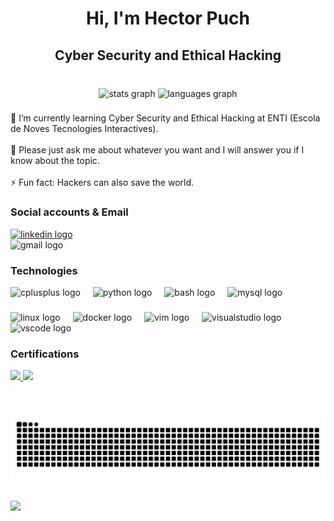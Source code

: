 <h1 align="center">Hi, I'm Hector Puch</h1>

<h2 align="center">Cyber Security and Ethical Hacking</h2>

###

<br clear="both">

<div align="center">
  <img src="https://github-readme-stats.vercel.app/api?username=HectorPuch&hide_title=false&hide_rank=false&show_icons=true&include_all_commits=true&count_private=true&disable_animations=false&theme=dracula&locale=en&hide_border=false" height="150" alt="stats graph"  />
  <img src="https://github-readme-stats.vercel.app/api/top-langs?username=HectorPuch&locale=en&hide_title=false&layout=compact&card_width=320&langs_count=5&theme=dracula&hide_border=false" height="150" alt="languages graph"  />
</div>

###

<p align="left">🌱 I’m currently learning Cyber Security and Ethical Hacking at ENTI (Escola de Noves Tecnologies Interactives).<br><br>💬 Please just ask me about whatever you want and I will answer you if I know about the topic.<br><br>⚡ Fun fact: Hackers can also save the world.</p>

### Social accounts & Email

<div align="left">
  <a href="https://www.linkedin.com/in/hectorpuch/" target="_blank">
    <img src="https://img.shields.io/static/v1?message=LinkedIn&logo=linkedin&label=&color=0077B5&logoColor=white&labelColor=&style=for-the-badge" height="35" alt="linkedin logo"  />
  </a>
</div>

<div align"left">
  <img src="https://img.shields.io/static/v1?message=hectorpuch@protonmail.com&logo=protonmail&label=ProtonMail&color=5a5a5a&logoColor=white&labelColor=8A2BE2&style=for-the-badge" height="35" alt="gmail logo"  />
</div>

### Technologies

<div align="left">
  <img src="https://cdn.jsdelivr.net/gh/devicons/devicon/icons/cplusplus/cplusplus-original.svg" height="40" alt="cplusplus logo"  />
  <img width="12" />
  <img src="https://cdn.jsdelivr.net/gh/devicons/devicon/icons/python/python-original.svg" height="40" alt="python logo"  />
  <img width="12" />
  <img src="https://cdn.jsdelivr.net/gh/devicons/devicon/icons/bash/bash-original.svg" height="40" alt="bash logo"  />
  <img width="12" />
  <img src="https://cdn.jsdelivr.net/gh/devicons/devicon/icons/mysql/mysql-original.svg" height="40" alt="mysql logo"  />
  <img width="12" />
</div>

###

<div align="left">
  <img src="https://skillicons.dev/icons?i=linux" height="30" alt="linux logo"  />
  <img width="12" />
  <img src="https://skillicons.dev/icons?i=docker" height="30" alt="docker logo"  />
  <img width="12" />
  <img src="https://cdn.jsdelivr.net/gh/devicons/devicon/icons/vim/vim-original.svg" height="30" alt="vim logo"  />
  <img width="12" />
  <img src="https://cdn.jsdelivr.net/gh/devicons/devicon/icons/visualstudio/visualstudio-plain.svg" height="30" alt="visualstudio logo"  />
  <img width="12" />
  <img src="https://cdn.jsdelivr.net/gh/devicons/devicon/icons/vscode/vscode-original.svg" height="30" alt="vscode logo"  />
</div>

### Certifications
  
<div align="left">
  <a href="https://www.credly.com/badges/eaac8ed8-5b4b-4144-8bce-6d264345192e/public_url" target="_blank">
    <img src="https://images.credly.com/size/340x340/images/22a0ece5-ff05-4594-8320-25e55e9ae203/image.png" height="75"/>
  </a>
    <a href="https://www.credly.com/badges/ffd79b73-a164-4880-a999-5c945c570d78/public_url" target="_blank">
    <img src="https://images.credly.com/size/340x340/images/68c0b94d-f6ac-40b1-a0e0-921439eb092e/image.png" height="75"/>
  </a>
</div>

###

<br clear="both">

![Snake animation](https://github.com/HectorPuch/HectorPuch/blob/output/snake.svg)

###

<img align="left" src="https://profile-counter.glitch.me/HectorPuch/count.svg?"  />

###

